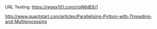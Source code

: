 URL Testing:
https://regex101.com/r/oN6dE6/1

http://www.quantstart.com/articles/Parallelising-Python-with-Threading-and-Multiprocessing